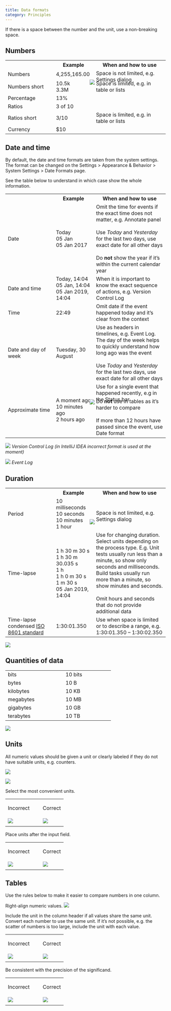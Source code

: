 ```yaml
---
title: Data formats
category: Principles
---
```


<aside class="note sideblock _visible">If there is a space between the number and the unit, use a non-breaking space.</aside>

## Numbers

<table>
<col width="30%">
<col width="25%">
<th></th>
<th> Example </th>
<th> When and how to use </th>
<tr>
    <td>Numbers</td>
    <td>4,255,165.00</td>
    <td>Space is not limited, e.g. Settings dialog
        <p style="margin: -10px 0 -20px -20px"><img src="{{site.baseurl}}/images/data_formats/numbers.png" /></p>
    </td>
</tr>
<tr>
    <td>Numbers short</td>
    <td>10.5k<br />
        3.3M
    </td>
    <td>Space is limited, e.g. in table or lists</td>
</tr>
<tr>
    <td>Percentage</td>
    <td>13%</td>
    <td></td>
</tr>
<tr>
    <td>Ratios</td>
    <td>3 of 10</td>
    <td></td>
</tr>
<tr>
    <td>Ratios short</td>
    <td>3/10</td>
    <td>Space is limited, e.g. in table or lists</td>
</tr>
<tr>
    <td>Currency</td>
    <td>$10</td>
    <td></td>
  </tr>
</table>


## Date and time

By default, the date and time formats are taken from the system settings. The format can be changed on the Settings > Appearance & Behavior > System Settings > Date Formats page.

See the table below to understand in which case show the whole information.

<table>
<col width="30%">
<col width="25%">
<th></th>
<th> Example </th>
<th> When and how to use </th>
<tr>
    <td>Date</td>
    <td>Today<br />
        05 Jan<br />
        05 Jan 2017
    </td>
    <td>Omit the time for events if the exact time does not matter, e.g. Annotate panel<br /><br />
        Use <i>Today</i> and <i>Yesterday</i> for the last two days, use exact date for all other days<br /><br /> 
        Do <b>not</b> show the year if it’s within the current calendar year
    </td>
</tr>
<tr>
    <td>Date and time</td>
    <td>Today, 14:04<br />
        05 Jan, 14:04<br />
        05 Jan 2019, 14:04
    </td>
    <td>When it is important to know the exact sequence of actions, e.g. Version Control Log</td>
</tr>
<tr>
    <td>Time</td>
    <td>22:49</td>
    <td>Omit date if the event happened today and it’s clear from the context</td>
</tr>
<tr>
    <td>Date and day of week</td>
    <td>Tuesday, 30 August</td>
    <td>Use as headers in timelines, e.g. Event Log. The day of the week helps to quickly understand how long ago was the event<br /><br />
        Use <i>Today</i> and <i>Yesterday</i> for the last two days, use exact date for all other days 
    </td>
</tr>
<tr>
    <td>Approximate time</td>
   <td>A moment ago<br />
       10 minutes ago<br />
       2 hours ago
    </td>
    <td>Use for a single event that happened recently, e.g in the Status bar
        <p style="margin: -10px 0 -20px -20px"><img src="{{site.baseurl}}/images/data_formats/approximate.png" /></p>
        Do <b>not</b> use in tables as it’s harder to compare<br /><br />
        If more than 12 hours have passed since the event, use Date format
    </td>
</tr>
</table>

![]({{site.baseurl}}/images/data_formats/vcs_log.png)
*Version Control Log (in IntelliJ IDEA incorrect format is used at the moment)*

![]({{site.baseurl}}/images/data_formats/event_log.png)
*Event Log*

## Duration

<table>
<col width="30%">
<col width="25%">
<th></th>
<th> Example </th>
<th> When and how to use </th>
<tr>
    <td>Period</td>
    <td>10 milliseconds<br />
        10 seconds<br />
        10 minutes<br />
        1 hour
    </td>
    <td>Space is not limited, e.g. Settings dialog
        <p style="margin: -10px 0 -20px -20px"><img src="{{site.baseurl}}/images/data_formats/period.png" /></p>
    </td>
</tr>
<tr>
    <td>Time-lapse</td>
    <td>1 h 30 m 30 s<br />    
        1 h 30 m 30.035 s<br />        
        1 h<br />
        1 h 0 m 30 s<br />
        1 m 30 s<br />
        05 Jan 2019, 14:04
    </td>
    <td>Use for changing duration. Select units depending on the process type. E.g. Unit tests usually run less than a minute, so show only seconds and milliseconds. Build tasks usually run more than a minute, so show minutes and seconds.<br /><br />
        Omit hours and seconds that do not provide additional data
</td>
</tr>
<tr>
    <td>Time-lapse condensed <a href="https://en.wikipedia.org/wiki/ISO_8601">ISO 8601 standard</a></td>
    <td>1:30:01.350</td>
    <td>Use when space is limited or to describe a range, e.g. 1:30:01.350 – 1:30:02.350 </td>
</tr>
</table>


![]({{site.baseurl}}/images/data_formats/run.png)

## Quantities of data

<table>
<col width="30%">
<col width="25%">
<tr>
    <td>bits</td>
    <td>10 bits</td>
</tr>
<tr>
    <td>bytes</td>
    <td>10 B</td>
</tr>
<tr>
    <td>kilobytes</td>
    <td>10 KB</td>
</tr>
<tr>
    <td>megabytes</td>
    <td>10 MB</td>
</tr>
<tr>
    <td>gigabytes</td>
    <td>10 GB</td>
</tr>
<tr>
    <td>terabytes</td>
    <td>10 TB</td>
</tr>
</table>

![]({{site.baseurl}}/images/data_formats/tree.png)


## Units

All numeric values should be given a unit or clearly labeled if they do not have suitable units, e.g. counters.

![]({{site.baseurl}}/images/data_formats/period.png)

![]({{site.baseurl}}/images/data_formats/no_units.png)

Select the most convenient units.

<table>
<col width="60%">
  <tr>
      <td> <p class="label incorrect">Incorrect</p> </td>
      <td> <p class="label correct">Correct</p> </td>
  </tr>
  <tr>
      <td> <img src="{{site.baseurl}}/images/data_formats/connection_incorrect.png" style="margin-top: 0px; 
      margin-bottom: 5px;"> </td>
      <td> <img src="{{site.baseurl}}/images/data_formats/connection_correct.png" style="margin-top: 0px; margin-bottom:
       5px;"> </td>
  </tr>
</table>

Place units after the input field.

<table>
<col width="60%">
  <tr>
      <td> <p class="label incorrect">Incorrect</p> </td>
      <td> <p class="label correct">Correct</p> </td>
  </tr>
  <tr>
      <td> <img src="{{site.baseurl}}/images/data_formats/caret_incorrect.png" style="margin-top: 0px; 
      margin-bottom: 5px;"> </td>
      <td> <img src="{{site.baseurl}}/images/data_formats/caret_correct.png" style="margin-top: 0px; margin-bottom:
       5px;"> </td>
  </tr>
</table>



## Tables

<p class="noanchor">Use the rules below to make it easier to compare numbers in one column.</p>

Right-align numeric values.
![]({{site.baseurl}}/images/data_formats/table.png)

Include the unit in the column header if all values share the same unit. Convert each number to use the same unit. If it’s not possible, e.g. the scatter of numbers is too large, include the unit with each value.

<table>
<col width="60%">
  <tr>
      <td> <p class="label incorrect">Incorrect</p> </td>
      <td> <p class="label correct">Correct</p> </td>
  </tr>
  <tr>
      <td> <img src="{{site.baseurl}}/images/data_formats/table_units_incorrect.png" style="margin-top: 0px; 
      margin-bottom: 5px;"> </td>
      <td> <img src="{{site.baseurl}}/images/data_formats/table_units_correct.png" style="margin-top: 0px; margin-bottom:
       5px;"> </td>
  </tr>
</table>


Be consistent with the precision of the significand.

<table>
<col width="60%">
  <tr>
      <td> <p class="label incorrect">Incorrect</p> </td>
      <td> <p class="label correct">Correct</p> </td>
  </tr>
  <tr>
      <td> <img src="{{site.baseurl}}/images/data_formats/precision_incorrect.png" style="margin-top: 0px; 
      margin-bottom: 5px;"> </td>
      <td> <img src="{{site.baseurl}}/images/data_formats/precision_correct.png" style="margin-top: 0px; margin-bottom:
       5px;"> </td>
  </tr>
</table>